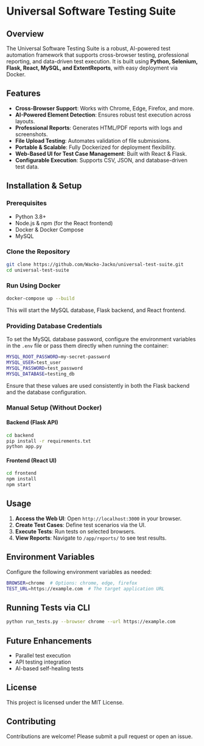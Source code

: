 # Universal Software Testing Suite

## **Overview**
The Universal Software Testing Suite is a robust, AI-powered test automation framework that supports cross-browser testing, professional reporting, and data-driven test execution. It is built using **Python, Selenium, Flask, React, MySQL, and ExtentReports**, with easy deployment via Docker.

## **Features**
- **Cross-Browser Support**: Works with Chrome, Edge, Firefox, and more.
- **AI-Powered Element Detection**: Ensures robust test execution across layouts.
- **Professional Reports**: Generates HTML/PDF reports with logs and screenshots.
- **File Upload Testing**: Automates validation of file submissions.
- **Portable & Scalable**: Fully Dockerized for deployment flexibility.
- **Web-Based UI for Test Case Management**: Built with React & Flask.
- **Configurable Execution**: Supports CSV, JSON, and database-driven test data.

## **Installation & Setup**
### **Prerequisites**
- Python 3.8+
- Node.js & npm (for the React frontend)
- Docker & Docker Compose
- MySQL

### **Clone the Repository**
```bash
git clone https://github.com/Wacko-Jacko/universal-test-suite.git
cd universal-test-suite
```

### **Run Using Docker**
```bash
docker-compose up --build
```
This will start the MySQL database, Flask backend, and React frontend.

### **Providing Database Credentials**
To set the MySQL database password, configure the environment variables in the `.env` file or pass them directly when running the container:
```bash
MYSQL_ROOT_PASSWORD=my-secret-password
MYSQL_USER=test_user
MYSQL_PASSWORD=test_password
MYSQL_DATABASE=testing_db
```
Ensure that these values are used consistently in both the Flask backend and the database configuration.

### **Manual Setup (Without Docker)**
#### **Backend (Flask API)**
```bash
cd backend
pip install -r requirements.txt
python app.py
```
#### **Frontend (React UI)**
```bash
cd frontend
npm install
npm start
```

## **Usage**
1. **Access the Web UI**: Open `http://localhost:3000` in your browser.
2. **Create Test Cases**: Define test scenarios via the UI.
3. **Execute Tests**: Run tests on selected browsers.
4. **View Reports**: Navigate to `/app/reports/` to see test results.

## **Environment Variables**
Configure the following environment variables as needed:
```bash
BROWSER=chrome  # Options: chrome, edge, firefox
TEST_URL=https://example.com  # The target application URL
```

## **Running Tests via CLI**
```bash
python run_tests.py --browser chrome --url https://example.com
```

## **Future Enhancements**
- Parallel test execution
- API testing integration
- AI-based self-healing tests

## **License**
This project is licensed under the MIT License.

## **Contributing**
Contributions are welcome! Please submit a pull request or open an issue.

